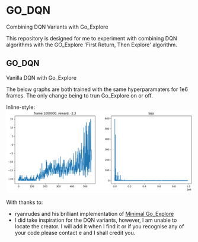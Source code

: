 # GO_DQN
Combining DQN Variants with Go_Explore


This repository is designed for me to experiment with combining DQN algorithms with the GO_Explore 'First Return, Then Explore' algorithm.

## GO_DQN

Vanilla DQN with Go_Explore

The below graphs are both trained with the same hyperparamaters for 1e6 frames. The only change being to trun Go_Explore on or off.

Inline-style: 
![alt text](https://github.com/robjlyons/GO_DQN/blob/main/DQN_Vanilla.png "DQN_Vanilla")



With thanks to: 
* ryanrudes and his brilliant implementation of [Minimal Go_Explore](https://github.com/ryanrudes/minimal_goexplore)
* I did take inspiration for the DQN variants, however, I am unable to locate the creator. I will add it when I find it or if you recognise any of your code please contact e and I shall credit you.
